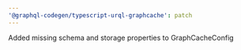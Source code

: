 ```yaml
---
'@graphql-codegen/typescript-urql-graphcache': patch
---
```


Added missing schema and storage properties to GraphCacheConfig
